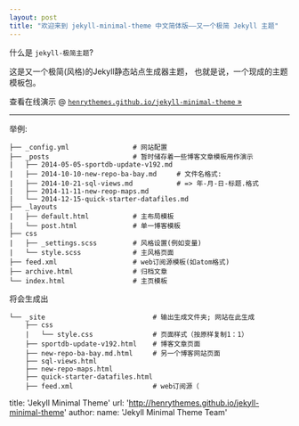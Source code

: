 ```yaml
---
layout: post
title: "欢迎来到 jekyll-minimal-theme 中文简体版——又一个极简 Jekyll 主题"
---
```


什么是 `jekyll-极简主题`?

这是又一个极简(风格)的Jekyll静态站点生成器主题，
也就是说，一个现成的主题模板包。

查看在线演示 @ [`henrythemes.github.io/jekyll-minimal-theme` »](http://gledos.science/jekyll-minimal-theme-zh-cmn-hans/)

---

举例:

```
├── _config.yml                # 网站配置
├── _posts                     # 暂时储存着一些博客文章模板用作演示
|   ├── 2014-05-05-sportdb-update-v192.md
|   ├── 2014-10-10-new-repo-ba-bay.md     # 文件名格式:
|   ├── 2014-10-21-sql-views.md           # => 年-月-日-标题.格式
|   ├── 2014-11-11-new-reop-maps.md
|   └── 2014-12-15-quick-starter-datafiles.md
├── _layouts
|   ├── default.html           # 主布局模板
|   └── post.html              # 单一博客模板
├── css
|   ├── _settings.scss         # 风格设置(例如变量)
|   └── style.scss             # 主风格页面
├── feed.xml                   # web订阅源模板(如atom格式)
├── archive.html               # 归档文章
└── index.html                 # 主页模板
```

将会生成出

```
└── _site                           # 输出生成文件夹; 网站在此生成
    ├── css
    |   └── style.css               # 页面样式（按原样复制1：1）
    ├── sportdb-update-v192.html    # 博客文章页面
    ├── new-repo-ba-bay.md.html     # 另一个博客网站页面
    ├── sql-views.html              
    ├── new-repo-maps.html          
    ├── quick-starter-datafiles.html    
    ├── feed.xml                    # web订阅源（
```
title:   'Jekyll Minimal Theme'
url:     'http://henrythemes.github.io/jekyll-minimal-theme'
author:
  name:  'Jekyll Minimal Theme Team'
```
